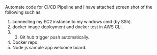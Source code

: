 Automate code for CI/CD Pipeline and i have attached screen shot of the following such as. 
1. connecting my EC2 instance to my windows cmd (by SSh).
2. docker image deployment and docker test in AWS CLI.
3. 3. Git hub trigger push automatically.
4. Docker repo.
5. Node js sample app welcome board.
